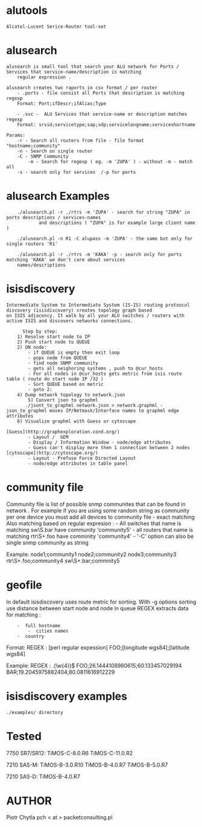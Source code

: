 alutools
===========

	Alcatel-Lucent Serice-Router tool-set 

alusearch
=============
	alusearch is small tool that search your ALU network for Ports / Services that service-name/description is matching 
        regular expression .

	alusearch creates two raports in csv format / per router
		- .ports - file consist all Ports that description is matching regexp
		Format: Port;ifDescr;ifAlias;Type

		- .svc -  ALU Services that service-name or description matches regexp
		Format: srvid;servicetype;sap;sdp;servicelongname;serviceshortname

	Params:
		-r - Search all routers from file - file format "hostname;community"
		-n - Search on single router
		-C - SNMP Community
	        -m - Search for regexp ( eg. -m 'ZUPA' ) - without -m - match all
		-s - search only for services  /-p for ports
	 

alusearch Examples
====================
		./alusearch.pl -r ./rtrs -m 'ZUPA' - search for string "ZUPA" in ports descriptions / services-names 
                and descriptions ( "ZUPA" is for example large client name ) 
	
		./alusearch.pl -n R1 -C alupass -m 'ZUPA' - the same but only for single routers 'R1'

		./alusearch.pl -r ./rtrs -m 'KAKA' -p - search only for ports matching 'KAKA' we don't care about services 
		names/descriptions

isisdiscovery  
=================
 	Intermediate System to Intermediate System (IS-IS) routing protoocol discovery (isisdiscovery) creates topology graph based 
	on ISIS adjacency. It walk by all your ALU switches / routers with active ISIS and discovers networks connections.

          Step by step:
		1) Resolve start node to IP
		2) Push start node to QUEUE
		2) ON node:
			- if QUEUE is empty then exit loop
			- pops node from QUEUE
			- find node SNMP community 
			- gets all neighoring systems , push to @cur_hosts
			- For all nodes in @cur_hosts gets metric from isis route table ( route do start node IP /32 )
			- Sort QUEUE based on metric
			- goto 2:
		4) Dump network topology to network.json
	        5) Convert json to graphml 
		   ./jsont_to_graphml network.json > network.graphml - json_to_graphml moves IP/Netmask/Interface names to graphml edge attributes 
		6) Visualize graphml with Guess or cytoscape
	
	[Guess](http://graphexploration.cond.org/) 
			- Layout /  GEM 
			- Display / Information Window - node/edge attributes
			- Guess can't display more then 1 connection between 2 nodes
	[cytoscape](http://cytoscape.org/)
			- Layout - Prefuse Force Directed Layout
			- node/edge attributes in table panel
			

community file
===============
Community file is list of possible snmp communites that can be found in network .
For example if you are using some random string as  community per one device you must add all devices to community file - exact matching
Also matching based on regular expresion :
	-  All switches that name is matching  sw\S.bar have community 'community5' 
	-  all routers that name is matching rtr\S+.foo have comminity 'community4' 
	-  '-C' option can also be single snmp community as string

Example: 
node1;community1 
node2;community2 
node3;community3 
rtr\S+\.foo;community4 
sw\S+\.bar;commnity5 

geofile
====================
In default isisdiscovery uses route metric  for sorting. With -g options sorting use  distance between start node and node in queue
REGEX extracts data for matching :

		-  full hostname 
	        -  cities names 
		-  country 

Format:
REGEX : [perl regular expession]
FOO;[longitude wgs84];[latitude wgs84]

Example:
REGEX : \.(\w{4})$
FOO;26.1444108980615;60.133457029194
BAR;19.2045975882404;80.0811616912229

isisdiscovery examples
======================
	./examples/ directory

Tested
============
7750 SR7/SR12:
	TiMOS-C-8.0.R6
        TiMOS-C-11.0.R2

7210 SAS-M:
	TiMOS-B-3.0.R10
	TiMOS-B-4.0.R7
	TiMOS-B-5.0.R7

7210 SAS-D:
	TiMOS-B-4.0.R7

AUTHOR
==========
Piotr Chytla pch < at > packetconsulting.pl
